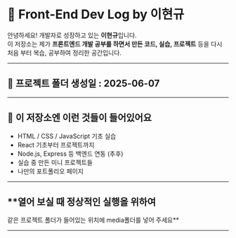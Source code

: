 # 🧠 Front-End Dev Log by 이현규

안녕하세요! 개발자로 성장하고 있는 **이현규**입니다.  
이 저장소는 제가 **프론트엔드 개발 공부를 하면서 만든 코드, 실습, 프로젝트** 등을 
다시 처음 부터 복습, 공부하여 정리한 공간입니다.

---

## 📅 프로젝트 폴더 생성일 : 2025-06-07

---

## 📌 이 저장소엔 이런 것들이 들어있어요

- HTML / CSS / JavaScript 기초 실습
- React 기초부터 프로젝트까지
- Node.js, Express 등 백엔드 연동 (추후)
- 실습 중 만든 미니 프로젝트들
- 나만의 포트폴리오 페이지

---

## **열어 보실 때 정상적인 실행을 위하여 
  같은 프로젝트 폴더가 들어있는 위치에 
  media폴더를 넣어 주세요**

---

